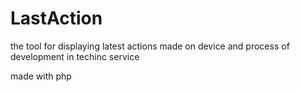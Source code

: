 # LastAction
 the tool for displaying latest actions made on device and process of development in techinc service
 
 
 made with php 
